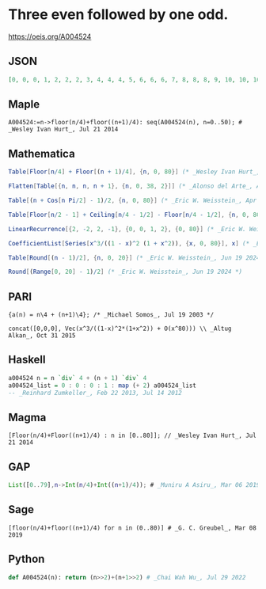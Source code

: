 # Three even followed by one odd\.
https://oeis.org/A004524
## JSON
```JSON
[0, 0, 0, 1, 2, 2, 2, 3, 4, 4, 4, 5, 6, 6, 6, 7, 8, 8, 8, 9, 10, 10, 10, 11, 12, 12, 12, 13, 14, 14, 14, 15, 16, 16, 16, 17, 18, 18, 18, 19, 20, 20, 20, 21, 22, 22, 22, 23, 24, 24, 24, 25, 26, 26, 26, 27, 28, 28, 28, 29, 30, 30, 30, 31, 32, 32, 32, 33, 34, 34, 34, 35, 36, 36, 36, 37]
```
## Maple
```Maple
A004524:=n->floor(n/4)+floor((n+1)/4): seq(A004524(n), n=0..50); # _Wesley Ivan Hurt_, Jul 21 2014
```
## Mathematica
```Mathematica
Table[Floor[n/4] + Floor[(n + 1)/4], {n, 0, 80}] (* _Wesley Ivan Hurt_, Jul 21 2014 *)
```
```Mathematica
Flatten[Table[{n, n, n, n + 1}, {n, 0, 38, 2}]] (* _Alonso del Arte_, Aug 10 2016 *)
```
```Mathematica
Table[(n + Cos[n Pi/2] - 1)/2, {n, 0, 80}] (* _Eric W. Weisstein_, Apr 07 2018 *)
```
```Mathematica
Table[Floor[n/2 - 1] + Ceiling[n/4 - 1/2] - Floor[n/4 - 1/2], {n, 0, 80}] (* _Eric W. Weisstein_, Apr 07 2018 *)
```
```Mathematica
LinearRecurrence[{2, -2, 2, -1}, {0, 0, 1, 2}, {0, 80}] (* _Eric W. Weisstein_, Apr 07 2018 *)
```
```Mathematica
CoefficientList[Series[x^3/((1 - x)^2 (1 + x^2)), {x, 0, 80}], x] (* _Eric W. Weisstein_, Apr 07 2018 *)
```
```Mathematica
Table[Round[(n - 1)/2], {n, 0, 20}] (* _Eric W. Weisstein_, Jun 19 2024 *)
```
```Mathematica
Round[(Range[0, 20] - 1)/2] (* _Eric W. Weisstein_, Jun 19 2024 *)
```
## PARI
```PARI
{a(n) = n\4 + (n+1)\4}; /* _Michael Somos_, Jul 19 2003 */
```
```PARI
concat([0,0,0], Vec(x^3/((1-x)^2*(1+x^2)) + O(x^80))) \\ _Altug Alkan_, Oct 31 2015
```
## Haskell
```Haskell
a004524 n = n `div` 4 + (n + 1) `div` 4
a004524_list = 0 : 0 : 0 : 1 : map (+ 2) a004524_list
-- _Reinhard Zumkeller_, Feb 22 2013, Jul 14 2012
```
## Magma
```Magma
[Floor(n/4)+Floor((n+1)/4) : n in [0..80]]; // _Wesley Ivan Hurt_, Jul 21 2014
```
## GAP
```GAP
List([0..79],n->Int(n/4)+Int((n+1)/4)); # _Muniru A Asiru_, Mar 06 2019
```
## Sage
```Sage
[floor(n/4)+floor((n+1)/4) for n in (0..80)] # _G. C. Greubel_, Mar 08 2019
```
## Python
```Python
def A004524(n): return (n>>2)+(n+1>>2) # _Chai Wah Wu_, Jul 29 2022
```
